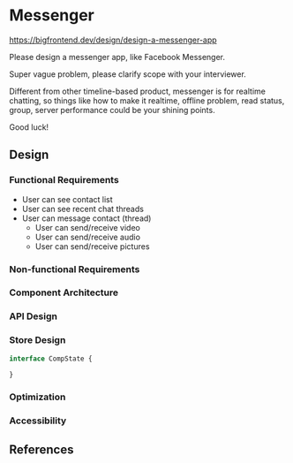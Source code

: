 # Messenger

https://bigfrontend.dev/design/design-a-messenger-app

Please design a messenger app, like Facebook Messenger.

Super vague problem, please clarify scope with your interviewer.

Different from other timeline-based product, messenger is for realtime chatting, so things like how to make it realtime, offline problem, read status, group, server performance could be your shining points.

Good luck!

## Design

### Functional Requirements

- User can see contact list
- User can see recent chat threads
- User can message contact (thread)
  - User can send/receive video
  - User can send/receive audio
  - User can send/receive pictures


### Non-functional Requirements

### Component Architecture


### API Design



### Store Design

```typescript
interface CompState {

}
```

### Optimization



### Accessibility


## References
